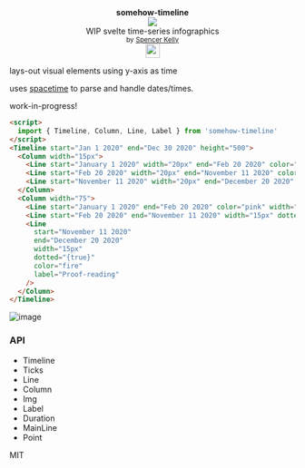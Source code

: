 <div align="center">
  <div><b>somehow-timeline</b></div>
  <img src="https://user-images.githubusercontent.com/399657/68222691-6597f180-ffb9-11e9-8a32-a7f38aa8bded.png"/>
  <div>WIP svelte time-series infographics</div>
  <div align="center">
    <sub>
      by
      <a href="https://spencermounta.in/">Spencer Kelly</a> 
    </sub>
  </div>
  <img height="25px" src="https://user-images.githubusercontent.com/399657/68221862-17ceb980-ffb8-11e9-87d4-7b30b6488f16.png"/>
</div>

lays-out visual elements using y-axis as time

uses [spacetime](http://spacetime.how) to parse and handle dates/times.

work-in-progress!

```html
<script>
  import { Timeline, Column, Line, Label } from 'somehow-timeline'
</script>
<Timeline start="Jan 1 2020" end="Dec 30 2020" height="500">
  <Column width="15px">
    <Line start="January 1 2020" width="20px" end="Feb 20 2020" color="pink" />
    <Line start="Feb 20 2020" width="20px" end="November 11 2020" color="#6699cc" />
    <Line start="November 11 2020" width="20px" end="December 20 2020" color="fire" />
  </Column>
  <Column width="75">
    <Line start="January 1 2020" end="Feb 20 2020" color="pink" width="15px" dotted="{true}" label="Typing" />
    <Line start="Feb 20 2020" end="November 11 2020" width="15px" dotted="{true}" color="#6699cc" label="Refactoring" />
    <Line
      start="November 11 2020"
      end="December 20 2020"
      width="15px"
      dotted="{true}"
      color="fire"
      label="Proof-reading"
    />
  </Column>
</Timeline>
```

![image](https://user-images.githubusercontent.com/399657/92404871-70a03e80-f102-11ea-829b-ba27fc8cff58.png)

### API

- Timeline
- Ticks
- Line
- Column
- Img
- Label
- Duration
- MainLine
- Point

MIT

